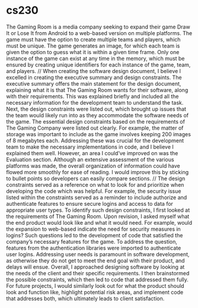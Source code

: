 # cs230

The Gaming Room is a media company seeking to expand their game Draw It or Lose It from Android to a web-based version on multiple platforms. The game must have the option to create multiple teams and players, which must be unique. The game generates an image, for which each team is given the option to guess what it is within a given time frame. Only one instance of the game can exist at any time in the memory, which must be ensured by creating unique identifiers for each instance of the game, team, and players. 
//
	When creating the software design document, I believe I excelled in creating the executive summary and design constraints. The executive summary offers the main statement for the design document, explaining what it is that The Gaming Room wants for their software, along with their requirements. This was explained briefly and included all the necessary information for the development team to understand the task. Next, the design constraints were listed out, which brought up issues that the team would likely run into as they accommodate the software needs of the game. The essential design constraints based on the requirements of The Gaming Company were listed out clearly. For example, the matter of storage was important to include as the game involves keeping 200 images of 8 megabytes each. Addressing these was crucial for the development team to make the necessary implementations in code, and I believe I explained them well. However, an area I could’ve improved on was the Evaluation section. Although an extensive assessment of the various platforms was made, the overall organization of information could have flowed more smoothly for ease of reading. I would improve this by sticking to bullet points so developers can easily compare sections.
//
	The design constraints served as a reference on what to look for and prioritize when developing the code which was helpful. For example, the security issue listed within the constraints served as a reminder to include authorize and authenticate features to ensure secure logins and access to data for appropriate user types. To identify such design constraints, I first looked at the requirements of The Gaming Room. Upon revision, I asked myself what the end product would look like and what it would need. For example, would the expansion to web-based indicate the need for security measures in logins? Such questions led to the development of code that satisfied the company’s necessary features for the game. To address the question, features from the authentication libraries were imported to authenticate user logins. Addressing user needs is paramount in software development, as otherwise they do not get to meet the end goal with their product, and delays will ensue. Overall, I approached designing software by looking at the needs of the client and their specific requirements. I then brainstormed the possible constraints, which then led to code that addressed them fully. For future projects, I would similarly look out for what the product should look and function like, highlight potential risk areas, and implement code that addresses both, which ultimately leads to client satisfaction.
